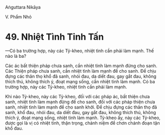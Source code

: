 Aṅguttara Nikāya

V. Phẩm Nhỏ

# 49. Nhiệt Tình Tinh Tấn

—Có ba trường hợp, này các Tỷ-kheo, nhiệt tình cần phải làm mạnh. Thế nào là ba?

Các ác bất thiện pháp chưa sanh, cần nhiệt tình làm mạnh đừng cho sanh. Các Thiện pháp chưa sanh, cần nhiệt tình làm mạnh để cho sanh. Ðể chịu đựng các thân thọ khổ đã sanh, nhói đau, da diết đau, gay gắt đau, không thích thú, không thích ý, đoạt mạng sống, cần nhiệt tình làm mạnh. Có ba trường hợp, này các Tỷ-kheo, nhiệt tình cần phải làm mạnh.

Khi nào Tỷ-kheo, này các Tỷ-kheo, đối với các pháp ác, bất thiện chưa sanh, nhiệt tình làm mạnh đừng để cho sanh, đối với các pháp thiện chưa sanh, nhiệt tình làm mạnh để cho sanh khởi. Ðể chịu đựng các thân thọ đã sanh, khổ đau, nhói đau, da diết đau, gay gắt đau, không thích thú, không thích ý, đoạt mạng sống, nhiệt tình làm mạnh. Tỷ-kheo ấy, này các Tỷ-kheo, được gọi là vị có nhiệt tình, thận trọng, chánh niệm để chơn chánh đoạn tận khổ đau.

